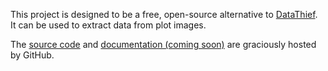 This project is designed to be a free, open-source alternative to [DataThief](http://www.datathief.org/). It can be used to extract data from plot images.

The [source code](http://github.com/scott-maddox/plotliberator) and [documentation (coming soon)](http://scott-maddox.github.io/plotliberator) are graciously hosted by GitHub.
